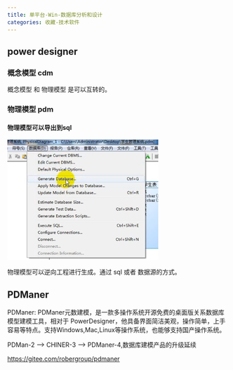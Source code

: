 ```yaml
---
title: 单平台-Win-数据库分析和设计
categories: 收藏-技术软件
---
```


## power designer

### 概念模型 cdm

概念模型 和 物理模型 是可以互转的。

### 物理模型 pdm

#### 物理模型可以导出到sql

![pdm 到导出 sql](./imgs/power_designer/1.png)

物理模型可以逆向工程进行生成。通过 sql 或者 数据源的方式。

## PDManer

PDManer: PDManer元数建模，是一款多操作系统开源免费的桌面版关系数据库模型建模工具，相对于 PowerDesigner，他具备界面简洁美观，操作简单，上手容易等特点。支持Windows,Mac,Linux等操作系统，也能够支持国产操作系统。

PDMan-2 --> CHINER-3 --> PDManer-4,数据库建模产品的升级延续

<https://gitee.com/robergroup/pdmaner>
